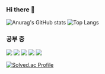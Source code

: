 ### Hi there 👋
![Anurag's GitHub stats](https://github-readme-stats.vercel.app/api?username=thisisjueon&show_icons=true&theme=radical)
![Top Langs](https://github-readme-stats.vercel.app/api/top-langs/?username=thisisjueon&layout=compact)

### 공부 중
<img src="https://img.shields.io/badge/python-3776AB?style=for-the-badge&logo=python&logoColor=white"> <img src="https://img.shields.io/badge/R-%23276DC3?style=for-the-badge&logo=r&logoColor=white">
<img src="https://img.shields.io/badge/C++-00599C?style=for-the-badge&logo=C%2B%2B&logoColor=white">
<img src="https://img.shields.io/badge/Dart-%230175C2?style=for-the-badge&logo=dart&logoColor=white)">
<img src="https://img.shields.io/badge/Flutter-02569B?style=for-the-badge&logo=flutter&logoColor=fff">

<!--
**thisisjueon/thisisjueon** is a ✨ _special_ ✨ repository because its `README.md` (this file) appears on your GitHub profile.

Here are some ideas to get you started:

- 🔭 I’m currently working on ...
- 🌱 I’m currently learning ...
- 👯 I’m looking to collaborate on ...
- 🤔 I’m looking for help with ...
- 💬 Ask me about ...
- 📫 How to reach me: ...
- 😄 Pronouns: ...
- ⚡ Fun fact: ...
-->
[![Solved.ac Profile](http://mazassumnida.wtf/api/v2/generate_badge?boj=thisisjueon)](https://solved.ac/thisisjueon/)
